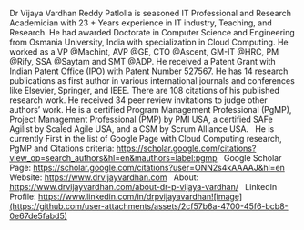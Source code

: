 Dr Vijaya Vardhan Reddy Patlolla is seasoned IT Professional and Research Academician with 23 + Years experience in IT industry, Teaching, and Research. He had awarded Doctorate in Computer Science and Engineering from Osmania University, India with specialization in Cloud Computing. He worked as a VP @Machint, AVP @GE, CTO @Ascent, GM-IT @HRC, PM @Rify, SSA @Saytam and SMT @ADP. He received a Patent Grant with Indian Patent Office (IPO) with Patent Number 527567. He has 14 research publications as first author in various international journals and conferences like Elsevier, Springer, and IEEE. There are 108 citations of his published research work. He received 34 peer review invitations to judge other authors’ work. He is a certified Program Management Professional (PgMP), Project Management Professional (PMP) by PMI USA, a certified SAFe Agilist by Scaled Agile USA, and a CSM by Scrum Alliance USA. 
 
He is currently First in the list of Google Page with Cloud Computing research, PgMP and Citations criteria: https://scholar.google.com/citations?view_op=search_authors&hl=en&mauthors=label:pgmp
 
Google Scholar Page: https://scholar.google.com/citations?user=ONN2s4kAAAAJ&hl=en
 
Website: https://www.drvijayvardhan.com
 
About: https://www.drvijayvardhan.com/about-dr-p-vijaya-vardhan/ 
 
LinkedIn Profile: https://www.linkedin.com/in/drpvijayavardhan![image](https://github.com/user-attachments/assets/2cf57b6a-4700-45f6-bcb8-0e67de5fabd5)

<!---
drvijayvardhan/drvijayvardhan is a ✨ special ✨ repository because its `README.md` (this file) appears on your GitHub profile.
You can click the Preview link to take a look at your changes.
--->
